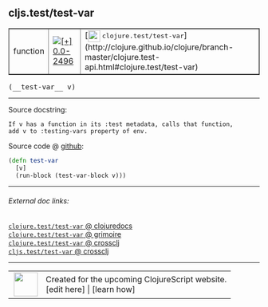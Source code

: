 ## cljs.test/test-var



 <table border="1">
<tr>
<td>function</td>
<td><a href="https://github.com/cljsinfo/cljs-api-docs/tree/0.0-2496"><img valign="middle" alt="[+] 0.0-2496" title="Added in 0.0-2496" src="https://img.shields.io/badge/+-0.0--2496-lightgrey.svg"></a> </td>
<td>
[<img height="24px" valign="middle" src="http://i.imgur.com/1GjPKvB.png"> <samp>clojure.test/test-var</samp>](http://clojure.github.io/clojure/branch-master/clojure.test-api.html#clojure.test/test-var)
</td>
</tr>
</table>


 <samp>
(__test-var__ v)<br>
</samp>

---





Source docstring:

```
If v has a function in its :test metadata, calls that function,
add v to :testing-vars property of env.
```


Source code @ [github](https://github.com/clojure/clojurescript/blob/r1.7.28/src/main/cljs/cljs/test.cljs#L483-L487):

```clj
(defn test-var
  [v]
  (run-block (test-var-block v)))
```

<!--
Repo - tag - source tree - lines:

 <pre>
clojurescript @ r1.7.28
└── src
    └── main
        └── cljs
            └── cljs
                └── <ins>[test.cljs:483-487](https://github.com/clojure/clojurescript/blob/r1.7.28/src/main/cljs/cljs/test.cljs#L483-L487)</ins>
</pre>

-->

---



###### External doc links:

[`clojure.test/test-var` @ clojuredocs](http://clojuredocs.org/clojure.test/test-var)<br>
[`clojure.test/test-var` @ grimoire](http://conj.io/store/v1/org.clojure/clojure/1.7.0-beta3/clj/clojure.test/test-var/)<br>
[`clojure.test/test-var` @ crossclj](http://crossclj.info/fun/clojure.test/test-var.html)<br>
[`cljs.test/test-var` @ crossclj](http://crossclj.info/fun/cljs.test.cljs/test-var.html)<br>

---

 <table>
<tr><td>
<img valign="middle" align="right" width="48px" src="http://i.imgur.com/Hi20huC.png">
</td><td>
Created for the upcoming ClojureScript website.<br>
[edit here] | [learn how]
</td></tr></table>

[edit here]:https://github.com/cljsinfo/cljs-api-docs/blob/master/cljsdoc/cljs.test/test-var.cljsdoc
[learn how]:https://github.com/cljsinfo/cljs-api-docs/wiki/cljsdoc-files

<!--

This information was too distracting to show to readers, but I'll leave it
commented here since it is helpful to:

- pretty-print the data used to generate this document
- and show how to retrieve that data



The API data for this symbol:

```clj
{:ns "cljs.test",
 :name "test-var",
 :signature ["[v]"],
 :history [["+" "0.0-2496"]],
 :type "function",
 :full-name-encode "cljs.test/test-var",
 :source {:code "(defn test-var\n  [v]\n  (run-block (test-var-block v)))",
          :title "Source code",
          :repo "clojurescript",
          :tag "r1.7.28",
          :filename "src/main/cljs/cljs/test.cljs",
          :lines [483 487]},
 :full-name "cljs.test/test-var",
 :clj-symbol "clojure.test/test-var",
 :docstring "If v has a function in its :test metadata, calls that function,\nadd v to :testing-vars property of env."}

```

Retrieve the API data for this symbol:

```clj
;; from Clojure REPL
(require '[clojure.edn :as edn])
(-> (slurp "https://raw.githubusercontent.com/cljsinfo/cljs-api-docs/catalog/cljs-api.edn")
    (edn/read-string)
    (get-in [:symbols "cljs.test/test-var"]))
```

-->
